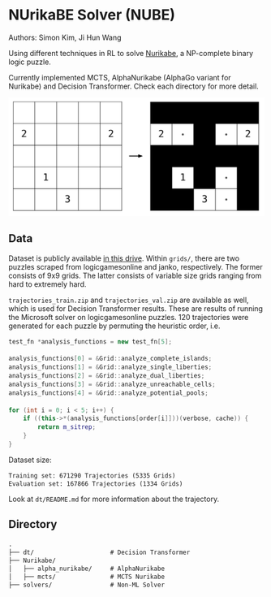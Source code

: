 # NUrikaBE Solver (NUBE)
Authors: Simon Kim, Ji Hun Wang

Using different techniques in RL to solve [Nurikabe](https://en.wikipedia.org/wiki/Nurikabe_(puzzle)), a NP-complete binary logic puzzle.

Currently implemented MCTS, AlphaNurikabe (AlphaGo variant for Nurikabe) and Decision Transformer. Check each directory for more detail.

![](grid.png)

## Data 
Dataset is publicly available [in this drive](https://drive.google.com/drive/folders/1sYMgK5gEobvXhwXw8rZRuJuXeImitsrV?usp=sharing). Within `grids/`, there are two puzzles scraped from logicgamesonline and janko, respectively. The former consists of 9x9 grids. The latter consists of variable size grids ranging from hard to extremely hard. 

`trajectories_train.zip` and `trajectories_val.zip` are available as well, which is used for Decision Transformer results. These are results of running the Microsoft solver on logicgamesonline puzzles. 120 trajectories were generated for each puzzle by permuting the heuristic order, i.e. 

```cpp
test_fn *analysis_functions = new test_fn[5]; 

analysis_functions[0] = &Grid::analyze_complete_islands;
analysis_functions[1] = &Grid::analyze_single_liberties;
analysis_functions[2] = &Grid::analyze_dual_liberties; 
analysis_functions[3] = &Grid::analyze_unreachable_cells; 
analysis_functions[4] = &Grid::analyze_potential_pools; 

for (int i = 0; i < 5; i++) {
    if ((this->*(analysis_functions[order[i]]))(verbose, cache)) {
        return m_sitrep; 
    }
}

```

Dataset size: 
```
Training set: 671290 Trajectories (5335 Grids)
Evaluation set: 167866 Trajectories (1334 Grids)
```

Look at `dt/README.md` for more information about the trajectory.
## Directory
```
.
├── dt/                     # Decision Transformer    
├── Nurikabe/                    
│   ├── alpha_nurikabe/     # AlphaNurikabe
│   ├── mcts/               # MCTS Nurikabe          
├── solvers/                # Non-ML Solver                
```